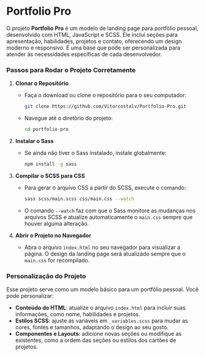 # Portfolio Pro
O projeto **Portfolio Pro** é um modelo de landing page para portfólio pessoal, desenvolvido com HTML, JavaScript e SCSS. Ele inclui seções para apresentação, habilidades, projetos e contato, oferecendo um design moderno e responsivo. É uma base que pode ser personalizada para atender às necessidades específicas de cada desenvolvedor.

### Passos para Rodar o Projeto Corretamente

1. **Clonar o Repositório**
   - Faça o download ou clone o repositório para o seu computador:
     ```bash
     git clone https://github.com/Vitorcostalv/Portfolio-Pro.git
     ```
   - Navegue até o diretório do projeto:
     ```bash
     cd portfolio-pro
     ```

2. **Instalar o Sass**
   - Se ainda não tiver o Sass instalado, instale globalmente:
     ```bash
     npm install -g sass
     ```

3. **Compilar o SCSS para CSS**
   - Para gerar o arquivo CSS a partir do SCSS, execute o comando:
     ```bash
     sass scss/main.scss css/main.css --watch
     ```
   - O comando `--watch` faz com que o Sass monitore as mudanças nos arquivos SCSS e atualize automaticamente o `main.css` sempre que houver alguma alteração.

4. **Abrir o Projeto no Navegador**
   - Abra o arquivo `index.html` no seu navegador para visualizar a página. O design da landing page será atualizado sempre que o `main.css` for recompilado.

### Personalização do Projeto

Esse projeto serve como um modelo básico para um portfólio pessoal. Você pode personalizar:
- **Conteúdo do HTML**: atualize o arquivo `index.html` para incluir suas informações, como nome, habilidades e projetos.
- **Estilos SCSS**: ajuste as variáveis em `_variables.scss` para mudar as cores, fontes e tamanhos, adaptando o design ao seu gosto.
- **Componentes e Layouts**: adicione novas seções ou modifique as existentes, como a ordem das seções ou estilos dos cartões de projetos.

